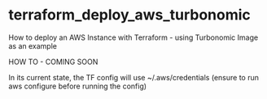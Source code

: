 # terraform_deploy_aws_turbonomic
How to deploy an AWS Instance with Terraform - using Turbonomic Image as an example

HOW TO - COMING SOON

In its current state, the TF config will use ~/.aws/credentials (ensure to run aws configure before running the config)
